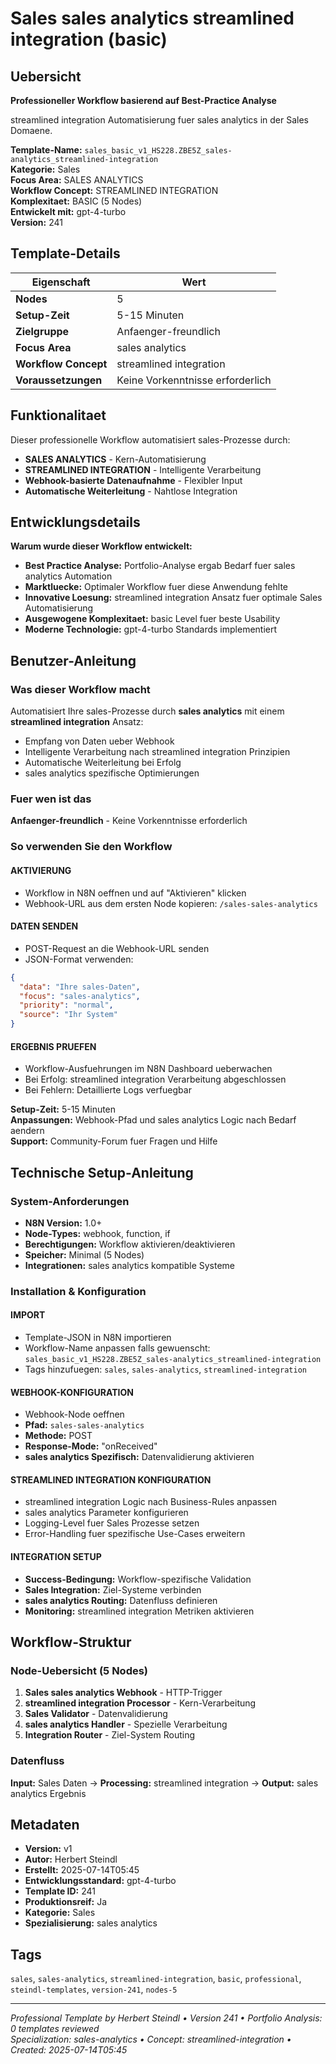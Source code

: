 # Sales sales analytics streamlined integration (basic)

## Uebersicht

**Professioneller Workflow basierend auf Best-Practice Analyse**

streamlined integration Automatisierung fuer sales analytics in der Sales Domaene.

**Template-Name:** `sales_basic_v1_HS228.ZBE5Z_sales-analytics_streamlined-integration`  
**Kategorie:** Sales  
**Focus Area:** SALES ANALYTICS  
**Workflow Concept:** STREAMLINED INTEGRATION  
**Komplexitaet:** BASIC (5 Nodes)  
**Entwickelt mit:** gpt-4-turbo  
**Version:** 241

## Template-Details

| **Eigenschaft** | **Wert** |
|------------------|----------|
| **Nodes** | 5 |
| **Setup-Zeit** | 5-15 Minuten |
| **Zielgruppe** | Anfaenger-freundlich |
| **Focus Area** | sales analytics |
| **Workflow Concept** | streamlined integration |
| **Voraussetzungen** | Keine Vorkenntnisse erforderlich |

## Funktionalitaet

Dieser professionelle Workflow automatisiert sales-Prozesse durch:
- **SALES ANALYTICS** - Kern-Automatisierung
- **STREAMLINED INTEGRATION** - Intelligente Verarbeitung
- **Webhook-basierte Datenaufnahme** - Flexibler Input
- **Automatische Weiterleitung** - Nahtlose Integration



## Entwicklungsdetails

**Warum wurde dieser Workflow entwickelt:**
- **Best Practice Analyse:** Portfolio-Analyse ergab Bedarf fuer sales analytics Automation
- **Marktluecke:** Optimaler Workflow fuer diese Anwendung fehlte
- **Innovative Loesung:** streamlined integration Ansatz fuer optimale Sales Automatisierung
- **Ausgewogene Komplexitaet:** basic Level fuer beste Usability
- **Moderne Technologie:** gpt-4-turbo Standards implementiert

## Benutzer-Anleitung

### Was dieser Workflow macht
Automatisiert Ihre sales-Prozesse durch **sales analytics** mit einem **streamlined integration** Ansatz:
- Empfang von Daten ueber Webhook
- Intelligente Verarbeitung nach streamlined integration Prinzipien
- Automatische Weiterleitung bei Erfolg
- sales analytics spezifische Optimierungen

### Fuer wen ist das
**Anfaenger-freundlich** - Keine Vorkenntnisse erforderlich

### So verwenden Sie den Workflow

#### AKTIVIERUNG
- Workflow in N8N oeffnen und auf "Aktivieren" klicken
- Webhook-URL aus dem ersten Node kopieren: `/sales-sales-analytics`

#### DATEN SENDEN
- POST-Request an die Webhook-URL senden
- JSON-Format verwenden:
```json
{
  "data": "Ihre sales-Daten",
  "focus": "sales-analytics",
  "priority": "normal",
  "source": "Ihr System"
}
```

#### ERGEBNIS PRUEFEN
- Workflow-Ausfuehrungen im N8N Dashboard ueberwachen
- Bei Erfolg: streamlined integration Verarbeitung abgeschlossen
- Bei Fehlern: Detaillierte Logs verfuegbar

**Setup-Zeit:** 5-15 Minuten  
**Anpassungen:** Webhook-Pfad und sales analytics Logic nach Bedarf aendern  
**Support:** Community-Forum fuer Fragen und Hilfe

## Technische Setup-Anleitung

### System-Anforderungen
- **N8N Version:** 1.0+ 
- **Node-Types:** webhook, function, if
- **Berechtigungen:** Workflow aktivieren/deaktivieren
- **Speicher:** Minimal (5 Nodes)
- **Integrationen:** sales analytics kompatible Systeme

### Installation & Konfiguration

#### IMPORT
- Template-JSON in N8N importieren
- Workflow-Name anpassen falls gewuenscht: `sales_basic_v1_HS228.ZBE5Z_sales-analytics_streamlined-integration`
- Tags hinzufuegen: `sales`, `sales-analytics`, `streamlined-integration`

#### WEBHOOK-KONFIGURATION
- Webhook-Node oeffnen
- **Pfad:** `sales-sales-analytics`
- **Methode:** POST
- **Response-Mode:** "onReceived"
- **sales analytics Spezifisch:** Datenvalidierung aktivieren

#### STREAMLINED INTEGRATION KONFIGURATION
- streamlined integration Logic nach Business-Rules anpassen
- sales analytics Parameter konfigurieren
- Logging-Level fuer Sales Prozesse setzen
- Error-Handling fuer spezifische Use-Cases erweitern

#### INTEGRATION SETUP
- **Success-Bedingung:** Workflow-spezifische Validation
- **Sales Integration:** Ziel-Systeme verbinden
- **sales analytics Routing:** Datenfluss definieren
- **Monitoring:** streamlined integration Metriken aktivieren

## Workflow-Struktur

### Node-Uebersicht (5 Nodes)

1. **Sales sales analytics Webhook** - HTTP-Trigger
2. **streamlined integration Processor** - Kern-Verarbeitung
3. **Sales Validator** - Datenvalidierung
4. **sales analytics Handler** - Spezielle Verarbeitung
5. **Integration Router** - Ziel-System Routing






### Datenfluss
**Input:** Sales Daten -> **Processing:** streamlined integration -> **Output:** sales analytics Ergebnis

## Metadaten

- **Version:** v1
- **Autor:** Herbert Steindl
- **Erstellt:** 2025-07-14T05:45
- **Entwicklungsstandard:** gpt-4-turbo
- **Template ID:** 241
- **Produktionsreif:** Ja
- **Kategorie:** Sales
- **Spezialisierung:** sales analytics

## Tags

`sales`, `sales-analytics`, `streamlined-integration`, `basic`, `professional`, `steindl-templates`, `version-241`, `nodes-5`

---

*Professional Template by Herbert Steindl • Version 241 • Portfolio Analysis: 0 templates reviewed*  
*Specialization: sales-analytics • Concept: streamlined-integration • Created: 2025-07-14T05:45*
